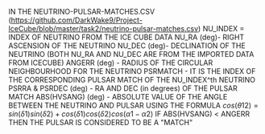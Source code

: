 IN THE NEUTRINO-PULSAR-MATCHES.CSV (https://github.com/DarkWake9/Project-IceCube/blob/master/task2/neutrino-pulsar-matches.csv)
NU_INDEX = INDEX OF NEUTRINO FROM THE ICE CUBE DATA
NU_RA (deg)- RIGHT ASCENSION OF THE NEUTRINO
NU_DEC (deg)- DECLINATION OF THE NEUTRINO            (BOTH NU_RA AND NU_DEC ARE FROM THE IMPORTED DATA FROM ICECUBE)
ANGERR (deg) - RADIUS OF THE CIRCULAR NEIGHBOURHOOD FOR THE NEUTRINO
PSRMATCH - IT IS THE INDEX OF THE CORRESPONDING PULSAR MATCH OF THE NU_INDEX^th NEUTRINO
PSRRA & PSRDEC (deg) - RA AND DEC (in degrees) OF THE PULSAR MATCH
ABS(HVSANG) (deg) - ABSOLUTE VALUE OF THE ANGLE BETWEEN THE NEUTRINO AND PULSAR USING THE FORMULA $cos(θ12)=sin(δ1)sin(δ2)+cos(δ1)cos(δ2)cos(α1−α2)$
IF ABS(HVSANG) < ANGERR THEN THE PULSAR IS CONSIDERED TO BE A "MATCH"
